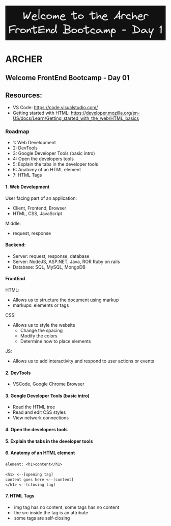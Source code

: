 ![image info](./welcome-day-01.png)

# ARCHER

## **Welcome FrontEnd Bootcamp - Day 01**

## Resources:

- VS Code: https://code.visualstudio.com/
- Getting started with HTML: https://developer.mozilla.org/en-US/docs/Learn/Getting_started_with_the_web/HTML_basics

### Roadmap

- 1: Web Development
- 2: DevTools
- 3: Google Developer Tools (basic intro)
- 4: Open the developers tools
- 5: Explain the tabs in the developer tools
- 6: Anatomy of an HTML element
- 7: HTML Tags

#### 1. Web Development

User facing part of an application:

- Client, Frontend, Browser
- HTML, CSS, JavaScript

Middle:

- request, response

#### Backend:

- Server: request, response, database
- Server: NodeJS, ASP.NET, Java, ROR Ruby on rails
- Database: SQL, MySQL, MongoDB

#### FrontEnd

HTML:

- Allows us to structure the document using markup
- markups: elements or tags

CSS:

- Allows us to style the website
  - Change the spacing
  - Modify the colors
  - Determine how to place elements

JS:

- Allows us to add interactivity and respond to user actions or events

#### 2. DevTools

- VSCode, Google Chrome Browser

#### 3. Google Developer Tools (basic intro)

- Read the HTML tree
- Read and edit CSS styles
- View network connections

#### 4. Open the developers tools

#### 5. Explain the tabs in the developer tools

#### 6. Anatomy of an HTML element

```
element: <h1>content</h1>

<h1> <--[opening tag]
content goes here <--[content]
</h1> <--[closing tag]
```

#### 7. HTML Tags

- <img> img tag has no content, some tags has no content
- <img src=""> the src inside the tag is an attribute
- <img> some tags are self-closing
